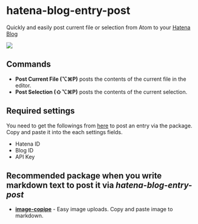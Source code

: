 # hatena-blog-entry-post
Quickly and easily post current file or selection from Atom to your [Hatena Blog](http://hatenablog.com/)

![](https://zippy.gfycat.com/IcyPotableHackee.gif)

## Commands
- **Post Current File (⌥⌘P)** posts the contents of the current file in the editor.
- **Post Selection (⇧⌥⌘P)** posts the contents of the current selection.

## Required settings
You need to get the followings from [here](http://blog.hatena.ne.jp/my/config/detail) to post an entry via the package. Copy and paste it into the each settings fields.

 - Hatena ID
 - Blog ID
 - API Key

## Recommended package when you write markdown text to post it via *hatena-blog-entry-post*
- **[image-copipe](https://atom.io/packages/image-copipe)** -  Easy image uploads. Copy and paste image to markdown.
